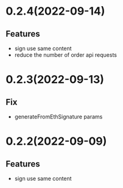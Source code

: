 # 0.2.4(2022-09-14)

## Features

- sign use same content
- reduce the number of order api requests

# 0.2.3(2022-09-13)

## Fix

- generateFromEthSignature params

# 0.2.2(2022-09-09)

## Features

- sign use same content